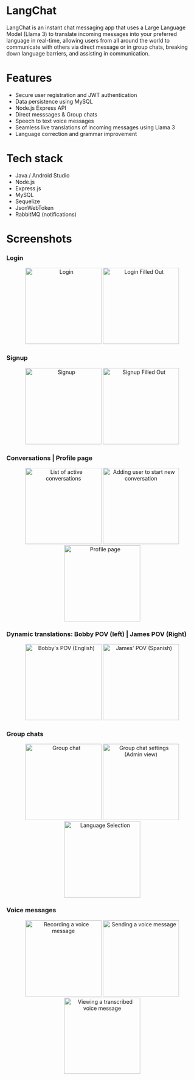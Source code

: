 # LangChat
LangChat is an instant chat messaging app that uses a Large Language Model (Llama 3) to translate incoming messages into your preferred language in real-time, allowing users from all around the world to communicate with others via direct message or in group chats, breaking down language barriers, and assisting in communication.

# Features
- Secure user registration and JWT authentication
- Data persistence using MySQL
- Node.js Express API
- Direct messsages & Group chats
- Speech to text voice messages
- Seamless live translations of incoming messages using Llama 3
- Language correction and grammar improvement

# Tech stack
- Java / Android Studio
- Node.js
- Express.js
- MySQL
- Sequelize
- JsonWebToken
- RabbitMQ (notifications)

# Screenshots
### Login
<p align="center">
  <img src="Screenshots/LangChat_Login.png?raw=true" width="200" title="Login">
  <img src="Screenshots/LangChat_Login_Filled.png?raw=true" width="200" title="Login Filled Out">
</p>

### Signup
<p align="center">
  <img src="Screenshots/LangChat_Signup.png?raw=true" width="200" title="Signup">
  <img src="Screenshots/LangChat_Signup_Filled.png?raw=true" width="200" title="Signup Filled Out">
</p>

### Conversations | Profile page
<p align="center">
  <img src="Screenshots/LangChat_ConversationList.png?raw=true" width="200" title="List of active conversations">
  <img src="Screenshots/LangChat_NewConversation.png?raw=true" width="200" title="Adding user to start new conversation">
  <img src="Screenshots/LangChat_Profile.png?raw=true" width="200" title="Profile page">
</p>


### Dynamic translations: Bobby POV (left) | James POV (Right)
<p align="center">
  <img src="Screenshots/LangChat_James_English.png?raw=true" width="200" title="Bobby's POV (English)">
  <img src="Screenshots/LangChat_Bobby_Spanish.png?raw=true" width="200" title="James' POV (Spanish)">
</p>

### Group chats
<p align="center">
  <img src="Screenshots/LangChat_GroupChat.png?raw=true" width="200" title="Group chat">
  <img src="Screenshots/LangChat_ConversationSettings_Admin.png?raw=true" width="200" title="Group chat settings (Admin view)">
  <img src="Screenshots/LangChat_ConversationSettings_Dropdown.png?raw=true" width="200" title="Language Selection">
</p>

### Voice messages
<p align="center">
  <img src="Screenshots/LangChat_Bill_VoiceMessage_Recording.png?raw=true" width="200" title="Recording a voice message">
  <img src="Screenshots/LangChat_Bill_VoiceMessage_Sending.png?raw=true" width="200" title="Sending a voice message">
  <img src="Screenshots/LangChat_Bill_VoiceMessage.png?raw=true" width="200" title="Viewing a transcribed voice message">
</p>